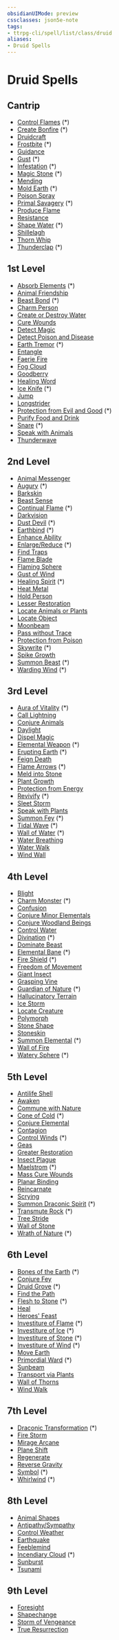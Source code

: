 ```yaml
---
obsidianUIMode: preview
cssclasses: json5e-note
tags:
- ttrpg-cli/spell/list/class/druid
aliases:
- Druid Spells
---
```

# Druid Spells

## Cantrip

- [Control Flames](/3-Mechanics/CLI/Compendium/spells/control-flames-xge.md "XGE") (\*)
- [Create Bonfire](/3-Mechanics/CLI/Compendium/spells/create-bonfire-xge.md "XGE") (\*)
- [Druidcraft](/3-Mechanics/CLI/Compendium/spells/druidcraft.md "PHB")
- [Frostbite](/3-Mechanics/CLI/Compendium/spells/frostbite-xge.md "XGE") (\*)
- [Guidance](/3-Mechanics/CLI/Compendium/spells/guidance.md "PHB")
- [Gust](/3-Mechanics/CLI/Compendium/spells/gust-xge.md "XGE") (\*)
- [Infestation](/3-Mechanics/CLI/Compendium/spells/infestation-xge.md "XGE") (\*)
- [Magic Stone](/3-Mechanics/CLI/Compendium/spells/magic-stone-xge.md "XGE") (\*)
- [Mending](/3-Mechanics/CLI/Compendium/spells/mending.md "PHB")
- [Mold Earth](/3-Mechanics/CLI/Compendium/spells/mold-earth-xge.md "XGE") (\*)
- [Poison Spray](/3-Mechanics/CLI/Compendium/spells/poison-spray.md "PHB")
- [Primal Savagery](/3-Mechanics/CLI/Compendium/spells/primal-savagery-xge.md "XGE") (\*)
- [Produce Flame](/3-Mechanics/CLI/Compendium/spells/produce-flame.md "PHB")
- [Resistance](/3-Mechanics/CLI/Compendium/spells/resistance.md "PHB")
- [Shape Water](/3-Mechanics/CLI/Compendium/spells/shape-water-xge.md "XGE") (\*)
- [Shillelagh](/3-Mechanics/CLI/Compendium/spells/shillelagh.md "PHB")
- [Thorn Whip](/3-Mechanics/CLI/Compendium/spells/thorn-whip.md "PHB")
- [Thunderclap](/3-Mechanics/CLI/Compendium/spells/thunderclap-xge.md "XGE") (\*)

## 1st Level

- [Absorb Elements](/3-Mechanics/CLI/Compendium/spells/absorb-elements-xge.md "XGE") (\*)
- [Animal Friendship](/3-Mechanics/CLI/Compendium/spells/animal-friendship.md "PHB")
- [Beast Bond](/3-Mechanics/CLI/Compendium/spells/beast-bond-xge.md "XGE") (\*)
- [Charm Person](/3-Mechanics/CLI/Compendium/spells/charm-person.md "PHB")
- [Create or Destroy Water](/3-Mechanics/CLI/Compendium/spells/create-or-destroy-water.md "PHB")
- [Cure Wounds](/3-Mechanics/CLI/Compendium/spells/cure-wounds.md "PHB")
- [Detect Magic](/3-Mechanics/CLI/Compendium/spells/detect-magic.md "PHB")
- [Detect Poison and Disease](/3-Mechanics/CLI/Compendium/spells/detect-poison-and-disease.md "PHB")
- [Earth Tremor](/3-Mechanics/CLI/Compendium/spells/earth-tremor-xge.md "XGE") (\*)
- [Entangle](/3-Mechanics/CLI/Compendium/spells/entangle.md "PHB")
- [Faerie Fire](/3-Mechanics/CLI/Compendium/spells/faerie-fire.md "PHB")
- [Fog Cloud](/3-Mechanics/CLI/Compendium/spells/fog-cloud.md "PHB")
- [Goodberry](/3-Mechanics/CLI/Compendium/spells/goodberry.md "PHB")
- [Healing Word](/3-Mechanics/CLI/Compendium/spells/healing-word.md "PHB")
- [Ice Knife](/3-Mechanics/CLI/Compendium/spells/ice-knife-xge.md "XGE") (\*)
- [Jump](/3-Mechanics/CLI/Compendium/spells/jump.md "PHB")
- [Longstrider](/3-Mechanics/CLI/Compendium/spells/longstrider.md "PHB")
- [Protection from Evil and Good](/3-Mechanics/CLI/Compendium/spells/protection-from-evil-and-good.md "PHB") (\*)
- [Purify Food and Drink](/3-Mechanics/CLI/Compendium/spells/purify-food-and-drink.md "PHB")
- [Snare](/3-Mechanics/CLI/Compendium/spells/snare-xge.md "XGE") (\*)
- [Speak with Animals](/3-Mechanics/CLI/Compendium/spells/speak-with-animals.md "PHB")
- [Thunderwave](/3-Mechanics/CLI/Compendium/spells/thunderwave.md "PHB")

## 2nd Level

- [Animal Messenger](/3-Mechanics/CLI/Compendium/spells/animal-messenger.md "PHB")
- [Augury](/3-Mechanics/CLI/Compendium/spells/augury.md "PHB") (\*)
- [Barkskin](/3-Mechanics/CLI/Compendium/spells/barkskin.md "PHB")
- [Beast Sense](/3-Mechanics/CLI/Compendium/spells/beast-sense.md "PHB")
- [Continual Flame](/3-Mechanics/CLI/Compendium/spells/continual-flame.md "PHB") (\*)
- [Darkvision](/3-Mechanics/CLI/Compendium/spells/darkvision.md "PHB")
- [Dust Devil](/3-Mechanics/CLI/Compendium/spells/dust-devil-xge.md "XGE") (\*)
- [Earthbind](/3-Mechanics/CLI/Compendium/spells/earthbind-xge.md "XGE") (\*)
- [Enhance Ability](/3-Mechanics/CLI/Compendium/spells/enhance-ability.md "PHB")
- [Enlarge/Reduce](/3-Mechanics/CLI/Compendium/spells/enlarge-reduce.md "PHB") (\*)
- [Find Traps](/3-Mechanics/CLI/Compendium/spells/find-traps.md "PHB")
- [Flame Blade](/3-Mechanics/CLI/Compendium/spells/flame-blade.md "PHB")
- [Flaming Sphere](/3-Mechanics/CLI/Compendium/spells/flaming-sphere.md "PHB")
- [Gust of Wind](/3-Mechanics/CLI/Compendium/spells/gust-of-wind.md "PHB")
- [Healing Spirit](/3-Mechanics/CLI/Compendium/spells/healing-spirit-xge.md "XGE") (\*)
- [Heat Metal](/3-Mechanics/CLI/Compendium/spells/heat-metal.md "PHB")
- [Hold Person](/3-Mechanics/CLI/Compendium/spells/hold-person.md "PHB")
- [Lesser Restoration](/3-Mechanics/CLI/Compendium/spells/lesser-restoration.md "PHB")
- [Locate Animals or Plants](/3-Mechanics/CLI/Compendium/spells/locate-animals-or-plants.md "PHB")
- [Locate Object](/3-Mechanics/CLI/Compendium/spells/locate-object.md "PHB")
- [Moonbeam](/3-Mechanics/CLI/Compendium/spells/moonbeam.md "PHB")
- [Pass without Trace](/3-Mechanics/CLI/Compendium/spells/pass-without-trace.md "PHB")
- [Protection from Poison](/3-Mechanics/CLI/Compendium/spells/protection-from-poison.md "PHB")
- [Skywrite](/3-Mechanics/CLI/Compendium/spells/skywrite-xge.md "XGE") (\*)
- [Spike Growth](/3-Mechanics/CLI/Compendium/spells/spike-growth.md "PHB")
- [Summon Beast](/3-Mechanics/CLI/Compendium/spells/summon-beast-tce.md "TCE") (\*)
- [Warding Wind](/3-Mechanics/CLI/Compendium/spells/warding-wind-xge.md "XGE") (\*)

## 3rd Level

- [Aura of Vitality](/3-Mechanics/CLI/Compendium/spells/aura-of-vitality.md "PHB") (\*)
- [Call Lightning](/3-Mechanics/CLI/Compendium/spells/call-lightning.md "PHB")
- [Conjure Animals](/3-Mechanics/CLI/Compendium/spells/conjure-animals.md "PHB")
- [Daylight](/3-Mechanics/CLI/Compendium/spells/daylight.md "PHB")
- [Dispel Magic](/3-Mechanics/CLI/Compendium/spells/dispel-magic.md "PHB")
- [Elemental Weapon](/3-Mechanics/CLI/Compendium/spells/elemental-weapon.md "PHB") (\*)
- [Erupting Earth](/3-Mechanics/CLI/Compendium/spells/erupting-earth-xge.md "XGE") (\*)
- [Feign Death](/3-Mechanics/CLI/Compendium/spells/feign-death.md "PHB")
- [Flame Arrows](/3-Mechanics/CLI/Compendium/spells/flame-arrows-xge.md "XGE") (\*)
- [Meld into Stone](/3-Mechanics/CLI/Compendium/spells/meld-into-stone.md "PHB")
- [Plant Growth](/3-Mechanics/CLI/Compendium/spells/plant-growth.md "PHB")
- [Protection from Energy](/3-Mechanics/CLI/Compendium/spells/protection-from-energy.md "PHB")
- [Revivify](/3-Mechanics/CLI/Compendium/spells/revivify.md "PHB") (\*)
- [Sleet Storm](/3-Mechanics/CLI/Compendium/spells/sleet-storm.md "PHB")
- [Speak with Plants](/3-Mechanics/CLI/Compendium/spells/speak-with-plants.md "PHB")
- [Summon Fey](/3-Mechanics/CLI/Compendium/spells/summon-fey-tce.md "TCE") (\*)
- [Tidal Wave](/3-Mechanics/CLI/Compendium/spells/tidal-wave-xge.md "XGE") (\*)
- [Wall of Water](/3-Mechanics/CLI/Compendium/spells/wall-of-water-xge.md "XGE") (\*)
- [Water Breathing](/3-Mechanics/CLI/Compendium/spells/water-breathing.md "PHB")
- [Water Walk](/3-Mechanics/CLI/Compendium/spells/water-walk.md "PHB")
- [Wind Wall](/3-Mechanics/CLI/Compendium/spells/wind-wall.md "PHB")

## 4th Level

- [Blight](/3-Mechanics/CLI/Compendium/spells/blight.md "PHB")
- [Charm Monster](/3-Mechanics/CLI/Compendium/spells/charm-monster-xge.md "XGE") (\*)
- [Confusion](/3-Mechanics/CLI/Compendium/spells/confusion.md "PHB")
- [Conjure Minor Elementals](/3-Mechanics/CLI/Compendium/spells/conjure-minor-elementals.md "PHB")
- [Conjure Woodland Beings](/3-Mechanics/CLI/Compendium/spells/conjure-woodland-beings.md "PHB")
- [Control Water](/3-Mechanics/CLI/Compendium/spells/control-water.md "PHB")
- [Divination](/3-Mechanics/CLI/Compendium/spells/divination.md "PHB") (\*)
- [Dominate Beast](/3-Mechanics/CLI/Compendium/spells/dominate-beast.md "PHB")
- [Elemental Bane](/3-Mechanics/CLI/Compendium/spells/elemental-bane-xge.md "XGE") (\*)
- [Fire Shield](/3-Mechanics/CLI/Compendium/spells/fire-shield.md "PHB") (\*)
- [Freedom of Movement](/3-Mechanics/CLI/Compendium/spells/freedom-of-movement.md "PHB")
- [Giant Insect](/3-Mechanics/CLI/Compendium/spells/giant-insect.md "PHB")
- [Grasping Vine](/3-Mechanics/CLI/Compendium/spells/grasping-vine.md "PHB")
- [Guardian of Nature](/3-Mechanics/CLI/Compendium/spells/guardian-of-nature-xge.md "XGE") (\*)
- [Hallucinatory Terrain](/3-Mechanics/CLI/Compendium/spells/hallucinatory-terrain.md "PHB")
- [Ice Storm](/3-Mechanics/CLI/Compendium/spells/ice-storm.md "PHB")
- [Locate Creature](/3-Mechanics/CLI/Compendium/spells/locate-creature.md "PHB")
- [Polymorph](/3-Mechanics/CLI/Compendium/spells/polymorph.md "PHB")
- [Stone Shape](/3-Mechanics/CLI/Compendium/spells/stone-shape.md "PHB")
- [Stoneskin](/3-Mechanics/CLI/Compendium/spells/stoneskin.md "PHB")
- [Summon Elemental](/3-Mechanics/CLI/Compendium/spells/summon-elemental-tce.md "TCE") (\*)
- [Wall of Fire](/3-Mechanics/CLI/Compendium/spells/wall-of-fire.md "PHB")
- [Watery Sphere](/3-Mechanics/CLI/Compendium/spells/watery-sphere-xge.md "XGE") (\*)

## 5th Level

- [Antilife Shell](/3-Mechanics/CLI/Compendium/spells/antilife-shell.md "PHB")
- [Awaken](/3-Mechanics/CLI/Compendium/spells/awaken.md "PHB")
- [Commune with Nature](/3-Mechanics/CLI/Compendium/spells/commune-with-nature.md "PHB")
- [Cone of Cold](/3-Mechanics/CLI/Compendium/spells/cone-of-cold.md "PHB") (\*)
- [Conjure Elemental](/3-Mechanics/CLI/Compendium/spells/conjure-elemental.md "PHB")
- [Contagion](/3-Mechanics/CLI/Compendium/spells/contagion.md "PHB")
- [Control Winds](/3-Mechanics/CLI/Compendium/spells/control-winds-xge.md "XGE") (\*)
- [Geas](/3-Mechanics/CLI/Compendium/spells/geas.md "PHB")
- [Greater Restoration](/3-Mechanics/CLI/Compendium/spells/greater-restoration.md "PHB")
- [Insect Plague](/3-Mechanics/CLI/Compendium/spells/insect-plague.md "PHB")
- [Maelstrom](/3-Mechanics/CLI/Compendium/spells/maelstrom-xge.md "XGE") (\*)
- [Mass Cure Wounds](/3-Mechanics/CLI/Compendium/spells/mass-cure-wounds.md "PHB")
- [Planar Binding](/3-Mechanics/CLI/Compendium/spells/planar-binding.md "PHB")
- [Reincarnate](/3-Mechanics/CLI/Compendium/spells/reincarnate.md "PHB")
- [Scrying](/3-Mechanics/CLI/Compendium/spells/scrying.md "PHB")
- [Summon Draconic Spirit](/3-Mechanics/CLI/Compendium/spells/summon-draconic-spirit-ftd.md "FTD") (\*)
- [Transmute Rock](/3-Mechanics/CLI/Compendium/spells/transmute-rock-xge.md "XGE") (\*)
- [Tree Stride](/3-Mechanics/CLI/Compendium/spells/tree-stride.md "PHB")
- [Wall of Stone](/3-Mechanics/CLI/Compendium/spells/wall-of-stone.md "PHB")
- [Wrath of Nature](/3-Mechanics/CLI/Compendium/spells/wrath-of-nature-xge.md "XGE") (\*)

## 6th Level

- [Bones of the Earth](/3-Mechanics/CLI/Compendium/spells/bones-of-the-earth-xge.md "XGE") (\*)
- [Conjure Fey](/3-Mechanics/CLI/Compendium/spells/conjure-fey.md "PHB")
- [Druid Grove](/3-Mechanics/CLI/Compendium/spells/druid-grove-xge.md "XGE") (\*)
- [Find the Path](/3-Mechanics/CLI/Compendium/spells/find-the-path.md "PHB")
- [Flesh to Stone](/3-Mechanics/CLI/Compendium/spells/flesh-to-stone.md "PHB") (\*)
- [Heal](/3-Mechanics/CLI/Compendium/spells/heal.md "PHB")
- [Heroes' Feast](/3-Mechanics/CLI/Compendium/spells/heroes-feast.md "PHB")
- [Investiture of Flame](/3-Mechanics/CLI/Compendium/spells/investiture-of-flame-xge.md "XGE") (\*)
- [Investiture of Ice](/3-Mechanics/CLI/Compendium/spells/investiture-of-ice-xge.md "XGE") (\*)
- [Investiture of Stone](/3-Mechanics/CLI/Compendium/spells/investiture-of-stone-xge.md "XGE") (\*)
- [Investiture of Wind](/3-Mechanics/CLI/Compendium/spells/investiture-of-wind-xge.md "XGE") (\*)
- [Move Earth](/3-Mechanics/CLI/Compendium/spells/move-earth.md "PHB")
- [Primordial Ward](/3-Mechanics/CLI/Compendium/spells/primordial-ward-xge.md "XGE") (\*)
- [Sunbeam](/3-Mechanics/CLI/Compendium/spells/sunbeam.md "PHB")
- [Transport via Plants](/3-Mechanics/CLI/Compendium/spells/transport-via-plants.md "PHB")
- [Wall of Thorns](/3-Mechanics/CLI/Compendium/spells/wall-of-thorns.md "PHB")
- [Wind Walk](/3-Mechanics/CLI/Compendium/spells/wind-walk.md "PHB")

## 7th Level

- [Draconic Transformation](/3-Mechanics/CLI/Compendium/spells/draconic-transformation-ftd.md "FTD") (\*)
- [Fire Storm](/3-Mechanics/CLI/Compendium/spells/fire-storm.md "PHB")
- [Mirage Arcane](/3-Mechanics/CLI/Compendium/spells/mirage-arcane.md "PHB")
- [Plane Shift](/3-Mechanics/CLI/Compendium/spells/plane-shift.md "PHB")
- [Regenerate](/3-Mechanics/CLI/Compendium/spells/regenerate.md "PHB")
- [Reverse Gravity](/3-Mechanics/CLI/Compendium/spells/reverse-gravity.md "PHB")
- [Symbol](/3-Mechanics/CLI/Compendium/spells/symbol.md "PHB") (\*)
- [Whirlwind](/3-Mechanics/CLI/Compendium/spells/whirlwind-xge.md "XGE") (\*)

## 8th Level

- [Animal Shapes](/3-Mechanics/CLI/Compendium/spells/animal-shapes.md "PHB")
- [Antipathy/Sympathy](/3-Mechanics/CLI/Compendium/spells/antipathy-sympathy.md "PHB")
- [Control Weather](/3-Mechanics/CLI/Compendium/spells/control-weather.md "PHB")
- [Earthquake](/3-Mechanics/CLI/Compendium/spells/earthquake.md "PHB")
- [Feeblemind](/3-Mechanics/CLI/Compendium/spells/feeblemind.md "PHB")
- [Incendiary Cloud](/3-Mechanics/CLI/Compendium/spells/incendiary-cloud.md "PHB") (\*)
- [Sunburst](/3-Mechanics/CLI/Compendium/spells/sunburst.md "PHB")
- [Tsunami](/3-Mechanics/CLI/Compendium/spells/tsunami.md "PHB")

## 9th Level

- [Foresight](/3-Mechanics/CLI/Compendium/spells/foresight.md "PHB")
- [Shapechange](/3-Mechanics/CLI/Compendium/spells/shapechange.md "PHB")
- [Storm of Vengeance](/3-Mechanics/CLI/Compendium/spells/storm-of-vengeance.md "PHB")
- [True Resurrection](/3-Mechanics/CLI/Compendium/spells/true-resurrection.md "PHB")